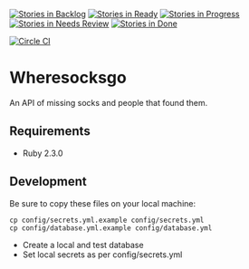 [![Stories in Backlog](https://badge.waffle.io/rimian/wheresocksgo.png?label=backlog&title=Backlog)](https://waffle.io/rimian/wheresocksgo)
[![Stories in Ready](https://badge.waffle.io/rimian/wheresocksgo.png?label=ready&title=Ready)](https://waffle.io/rimian/wheresocksgo)
[![Stories in Progress](https://badge.waffle.io/rimian/wheresocksgo.png?label=In%20Progress&title=In%20Progress)](https://waffle.io/rimian/wheresocksgo)
[![Stories in Needs Review](https://badge.waffle.io/rimian/wheresocksgo.png?label=Needs%20Review&title=Needs%20Review)](https://waffle.io/rimian/wheresocksgo)
[![Stories in Done](https://badge.waffle.io/rimian/wheresocksgo.png?label=done&title=Done)](https://waffle.io/rimian/wheresocksgo)

[![Circle CI](https://circleci.com/gh/rimian/wheresocksgo.svg?style=svg)](https://circleci.com/gh/rimian/wheresocksgo)

# Wheresocksgo

An API of missing socks and people that found them.

## Requirements

* Ruby 2.3.0

## Development

Be sure to copy these files on your local machine:

```
cp config/secrets.yml.example config/secrets.yml
cp config/database.yml.example config/database.yml
```

* Create a local and test database
* Set local secrets as per config/secrets.yml
